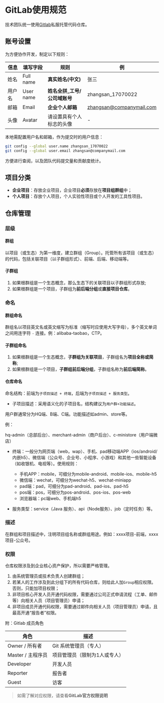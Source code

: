 # GitLab使用规范

技术团队统一使用[Gitlab](https://about.gitlab.com/)私服托管代码仓库。

## 账号设置
为方便协作开发，制定以下规则：

| 信息 | 填写字段 | 规则 | 例 |
| --- | --- | --- | --- |
| 姓名 | Full name | **真实姓名(中文)** | 张三 |
| 用户名 | User name | **姓名全拼_工号/公司域账号** | zhangsan_17070022 |
| 邮箱 | Email | **企业个人邮箱** | [zhangsan@companymail.com](mailto:zhangsan@companymail.com) |
| 头像 | Avatar | 请设置具有个人标志的头像 | - |

本地需配置用户名和邮箱，作为提交时的用户信息：
```bash
git config --global user.name zhangsan_17070022
git config --global user.email zhangsan@companymail.com
```
方便进行查阅，以及团队代码提交量和贡献度统计。

## 项目分类

- **企业项目**：存放企业项目，企业项目**必须**存放在**项目组群组**中；
- **个人项目**：存放个人项目，个人实验性项目或个人开发的工具性项目。

## 仓库管理

### 层级

#### 群组

以项目（或生态）为第一维度，建立群组（Group）。托管所有该项目（或生态）的代码，包括关联项目（以子群组形式）、前端、后端、移动端等。

#### 子群组

1. 如果根群组是一个生态概念，那么生态下的关联项目以子群组形式存放;
1. 如果根群组是一个项目，子群组为**前后端分组**或**直接项目仓库**。

### 命名

#### 群组命名

群组名以项目英文名或英文缩写为标准（缩写时应使用大写字母），多个英文单词之间用连字符 `-` 连接。例：alibaba-taobao，CTP。

#### 子群组命名

1. 如果根群组是一个生态概念，**子群组为关联项目**，子群组名为**项目全称或简称**;
1. 如果根群组是一个项目，**子群组前后端分组**，子群组名称为**前后端简称**。

#### 仓库命名
命名结构：前端为`子项目描述 + 终端`，后端为`子项目描述 + 服务类型`。

- 子项目描述：采用语义化的子项目名，结构建议为`用户群+功能描述`。

用户群通常分为HQ端、B端、C端。功能描述如admin、store等。

例：

hq-admin（总部后台）、merchant-admin（商户后台）、c-ministore（用户端微店）

- 终端：一般分为网页端（web，wap）、手机、pad移动端APP（ios/android/内嵌h5）、微信端（公众号、企业号、小程序、小游戏）和其他一些智能设备（如收银机、电视等）。使用规则：
  - 手机APP：mobile，可细分为mobile-android、mobile-ios、mobile-h5
  - 微信端：wechat，可细分为wechat-h5、wechat-miniapp
  - pad端：pad，可细分为pad-android、pad-ios、pad-h5
  - pos端：pos，可细分为pos-android、pos-ios、pos-web
  - 浏览器端：pc端web、手机端h5

- 服务类型：service（Java 服务）、api（Node服务）、job（定时任务）等。

### 描述

在群组和项目描述中，注明项目组名称或群组用途。例如：xxxx项目-前端，xxxx项目-公众号。

### 权限
仓库权限涉及到企业核心资产保护，所以需要严格管理。

1. 由系统管理员或技术负责人创建群组；
1. 若某人的工作涉及到此分组下的所有代码仓库，则给此人加`Group`相应权限。否则，只能加项目权限；
1. 非项目核心开发人员开通代码权限，需要通过公司正式申请流程（工单、邮件等）向相关人员（项目管理员）申请；
1. 非项目成员开通代码权限，需要通过邮件向相关人员（项目管理员）申请，且最高开通“报告者”权限。

附：Gitlab 成员角色

角色 | 描述
---|---
Owner / 所有者 | Git 系统管理员（专人）
Master / 主程序员 | 项目管理员（限制为1人或专人）
Developer | 开发人员
Reporter | 报告者
Guest | 访客

> 如需了解对应权限，请查看**GitLab官方权限说明**